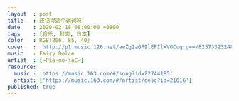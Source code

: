 ```yaml
---
layout  : post
title   : 还记得这个调调吗
date    : 2020-02-18 08:00:00 +0800
tags    : [音乐, 封面, 日本]
color   : RGB(206, 85, 40)
cover   : 'http://p1.music.126.net/aeZg2aGF9lEFIlxVOCuqrg==/825733232483492.jpg'
music   : Fairy Dolce
artist  : [→Pia-no-jaC←]
resource:
  music : 'https://music.163.com/#/song?id=22744185'
  artist: ['https://music.163.com/#/artist/desc?id=21016']
published: true
---
```

